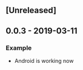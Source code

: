 <a name="unreleased"></a>

## [Unreleased]

<a name="0.0.3"></a>

## 0.0.3 - 2019-03-11

### Example

- Android is working now

[released]: https://github.com/WrathChaos/react-native-custom-icon/compare/0.0.3...HEAD
